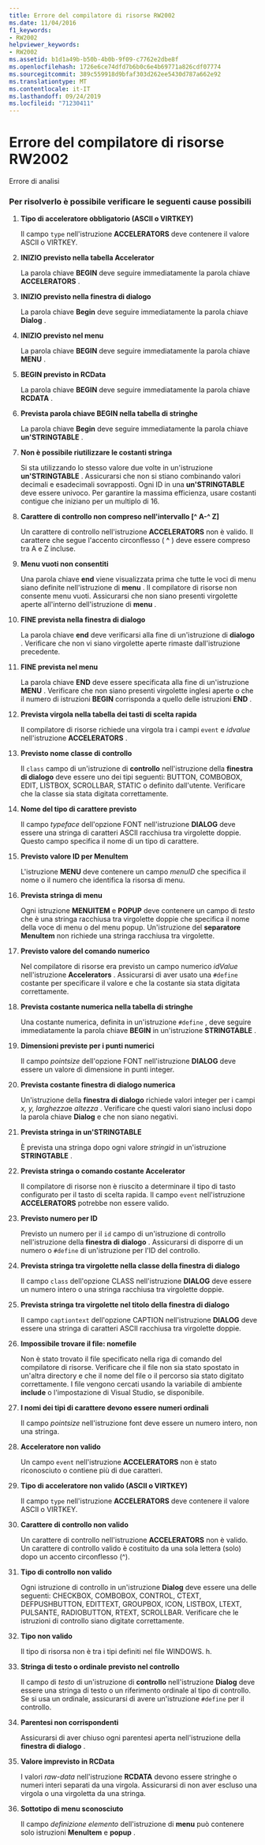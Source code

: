 ```yaml
---
title: Errore del compilatore di risorse RW2002
ms.date: 11/04/2016
f1_keywords:
- RW2002
helpviewer_keywords:
- RW2002
ms.assetid: b1d1a49b-b50b-4b0b-9f09-c7762e2dbe8f
ms.openlocfilehash: 1726e6ce74dfd7b6b0c6e4b69771a826cdf07774
ms.sourcegitcommit: 389c559918d9bfaf303d262ee5430d787a662e92
ms.translationtype: MT
ms.contentlocale: it-IT
ms.lasthandoff: 09/24/2019
ms.locfileid: "71230411"
---
```

# <a name="resource-compiler-error-rw2002"></a>Errore del compilatore di risorse RW2002

Errore di analisi

### <a name="to-fix-by-checking-the-following-possible-causes"></a>Per risolverlo è possibile verificare le seguenti cause possibili

1. **Tipo di acceleratore obbligatorio (ASCII o VIRTKEY)**

   Il campo `type` nell'istruzione **ACCELERATORS** deve contenere il valore ASCII o VIRTKEY.

1. **INIZIO previsto nella tabella Accelerator**

   La parola chiave **BEGIN** deve seguire immediatamente la parola chiave **ACCELERATORS** .

1. **INIZIO previsto nella finestra di dialogo**

   La parola chiave **Begin** deve seguire immediatamente la parola chiave **Dialog** .

1. **INIZIO previsto nel menu**

   La parola chiave **BEGIN** deve seguire immediatamente la parola chiave **MENU** .

1. **BEGIN previsto in RCData**

   La parola chiave **BEGIN** deve seguire immediatamente la parola chiave **RCDATA** .

1. **Prevista parola chiave BEGIN nella tabella di stringhe**

   La parola chiave **Begin** deve seguire immediatamente la parola chiave **un'STRINGTABLE** .

1. **Non è possibile riutilizzare le costanti stringa**

   Si sta utilizzando lo stesso valore due volte in un'istruzione **un'STRINGTABLE** . Assicurarsi che non si stiano combinando valori decimali e esadecimali sovrapposti. Ogni ID in una **un'STRINGTABLE** deve essere univoco. Per garantire la massima efficienza, usare costanti contigue che iniziano per un multiplo di 16.

1. **Carattere di controllo non compreso nell'intervallo [^ A-^ Z]**

   Un carattere di controllo nell'istruzione **ACCELERATORS** non è valido. Il carattere che segue l'accento circonflesso ( **^** ) deve essere compreso tra A e Z incluse.

1. **Menu vuoti non consentiti**

   Una parola chiave **end** viene visualizzata prima che tutte le voci di menu siano definite nell'istruzione di **menu** . Il compilatore di risorse non consente menu vuoti. Assicurarsi che non siano presenti virgolette aperte all'interno dell'istruzione di **menu** .

1. **FINE prevista nella finestra di dialogo**

   La parola chiave **end** deve verificarsi alla fine di un'istruzione di **dialogo** . Verificare che non vi siano virgolette aperte rimaste dall'istruzione precedente.

1. **FINE prevista nel menu**

   La parola chiave **END** deve essere specificata alla fine di un'istruzione **MENU** . Verificare che non siano presenti virgolette inglesi aperte o che il numero di istruzioni **BEGIN** corrisponda a quello delle istruzioni **END** .

1. **Prevista virgola nella tabella dei tasti di scelta rapida**

   Il compilatore di risorse richiede una virgola tra i campi `event` e *idvalue* nell'istruzione **ACCELERATORS** .

1. **Previsto nome classe di controllo**

   Il `class` campo di un'istruzione di **controllo** nell'istruzione della **finestra di dialogo** deve essere uno dei tipi seguenti: BUTTON, COMBOBOX, EDIT, LISTBOX, SCROLLBAR, STATIC o definito dall'utente. Verificare che la classe sia stata digitata correttamente.

1. **Nome del tipo di carattere previsto**

   Il campo *typeface* dell'opzione FONT nell'istruzione **DIALOG** deve essere una stringa di caratteri ASCII racchiusa tra virgolette doppie. Questo campo specifica il nome di un tipo di carattere.

1. **Previsto valore ID per MenuItem**

   L'istruzione **MENU** deve contenere un campo *menuID* che specifica il nome o il numero che identifica la risorsa di menu.

1. **Prevista stringa di menu**

   Ogni istruzione **MENUITEM** e **POPUP** deve contenere un campo di *testo* che è una stringa racchiusa tra virgolette doppie che specifica il nome della voce di menu o del menu popup. Un'istruzione del **separatore MenuItem** non richiede una stringa racchiusa tra virgolette.

1. **Previsto valore del comando numerico**

   Nel compilatore di risorse era previsto un campo numerico *idValue* nell'istruzione **Accelerators** . Assicurarsi di aver usato una `#define` costante per specificare il valore e che la costante sia stata digitata correttamente.

1. **Prevista costante numerica nella tabella di stringhe**

   Una costante numerica, definita in un'istruzione `#define` , deve seguire immediatamente la parola chiave **BEGIN** in un'istruzione **STRINGTABLE** .

1. **Dimensioni previste per i punti numerici**

   Il campo *pointsize* dell'opzione FONT nell'istruzione **DIALOG** deve essere un valore di dimensione in punti integer.

1. **Prevista costante finestra di dialogo numerica**

   Un'istruzione della **finestra di dialogo** richiede valori integer per i campi *x, y, larghezza*e *altezza* . Verificare che questi valori siano inclusi dopo la parola chiave **Dialog** e che non siano negativi.

1. **Prevista stringa in un'STRINGTABLE**

   È prevista una stringa dopo ogni valore *stringid* in un'istruzione **STRINGTABLE** .

1. **Prevista stringa o comando costante Accelerator**

   Il compilatore di risorse non è riuscito a determinare il tipo di tasto configurato per il tasto di scelta rapida. Il campo `event` nell'istruzione **ACCELERATORS** potrebbe non essere valido.

1. **Previsto numero per ID**

   Previsto un numero per il `id` campo di un'istruzione di controllo nell'istruzione della **finestra di dialogo** . Assicurarsi di disporre di un numero o `#define` di un'istruzione per l'ID del controllo.

1. **Prevista stringa tra virgolette nella classe della finestra di dialogo**

   Il campo `class` dell'opzione CLASS nell'istruzione **DIALOG** deve essere un numero intero o una stringa racchiusa tra virgolette doppie.

1. **Prevista stringa tra virgolette nel titolo della finestra di dialogo**

   Il campo `captiontext` dell'opzione CAPTION nell'istruzione **DIALOG** deve essere una stringa di caratteri ASCII racchiusa tra virgolette doppie.

1. **Impossibile trovare il file: nomefile**

   Non è stato trovato il file specificato nella riga di comando del compilatore di risorse. Verificare che il file non sia stato spostato in un'altra directory e che il nome del file o il percorso sia stato digitato correttamente. I file vengono cercati usando la variabile di ambiente **include** o l'impostazione di Visual Studio, se disponibile.

1. **I nomi dei tipi di carattere devono essere numeri ordinali**

   Il campo *pointsize* nell'istruzione font deve essere un numero intero, non una stringa.

1. **Acceleratore non valido**

   Un campo `event` nell'istruzione **ACCELERATORS** non è stato riconosciuto o contiene più di due caratteri.

1. **Tipo di acceleratore non valido (ASCII o VIRTKEY)**

   Il campo `type` nell'istruzione **ACCELERATORS** deve contenere il valore ASCII o VIRTKEY.

1. **Carattere di controllo non valido**

   Un carattere di controllo nell'istruzione **ACCELERATORS** non è valido. Un carattere di controllo valido è costituito da una sola lettera (solo) dopo un accento circonflesso (^).

1. **Tipo di controllo non valido**

   Ogni istruzione di controllo in un'istruzione **Dialog** deve essere una delle seguenti: CHECKBOX, COMBOBOX, CONTROL, CTEXT, DEFPUSHBUTTON, EDITTEXT, GROUPBOX, ICON, LISTBOX, LTEXT, PULSANTE, RADIOBUTTON, RTEXT, SCROLLBAR. Verificare che le istruzioni di controllo siano digitate correttamente.

1. **Tipo non valido**

   Il tipo di risorsa non è tra i tipi definiti nel file WINDOWS. h.

1. **Stringa di testo o ordinale previsto nel controllo**

   Il campo di *testo* di un'istruzione di **controllo** nell'istruzione **Dialog** deve essere una stringa di testo o un riferimento ordinale al tipo di controllo. Se si usa un ordinale, assicurarsi di avere un'istruzione `#define` per il controllo.

1. **Parentesi non corrispondenti**

   Assicurarsi di aver chiuso ogni parentesi aperta nell'istruzione della **finestra di dialogo** .

1. **Valore imprevisto in RCData**

   I valori *raw-data* nell'istruzione **RCDATA** devono essere stringhe o numeri interi separati da una virgola. Assicurarsi di non aver escluso una virgola o una virgoletta da una stringa.

1. **Sottotipo di menu sconosciuto**

   Il campo *definizione elemento* dell'istruzione di **menu** può contenere solo istruzioni **MenuItem** e **popup** .